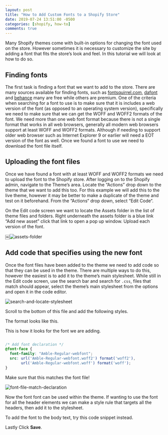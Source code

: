 ```yaml
---
layout: post
title: "How to Add Custom Fonts to a Shopify Store"
date: 2019-07-24 13:51:00 -0500
categories: [shopify, how-to]
comments: true
---
```


Many Shopify themes come with built-in options for changing the font used on the store. However sometimes it is necessary to customize the site by adding a font that fits the store’s look and feel. In this tutorial we will look at how to do so. 

<!--!more-->

## Finding fonts

The first task is finding a font that we want to add to the store. There are many sources available for finding fonts, such as [fontsquirrel.com](https://www.fontsquirrel.com/), [dafont](https://www.dafont.com/) and [behance](https://www.behance.net/) many are free while others are premium. One of the criteria when searching for a font to use is to make sure that it is includes a web version of the font (as opposed to an operating system version), specifically we need to make sure that we can get the WOFF and WOFF2 formats of the font. We need more than one web font format because there is not a single format that works in all web browsers, generally all modern web browsers support at least WOFF and WOFF2 formats. Although if needing to support older web browser such as Internet Explorer 9 or earlier will need a EOT version of the font as well. Once we found a font to use we need to download the font file itself. 

## Uploading the font files

Once we have found a font with at least WOFF and WOFF2 formats we need to upload the font to the Shopify store. After logging on to the Shopify admin, navigate to the Theme’s area. Locate the “Actions” drop down to the theme that we want to add this too. For this example we will add this to the live theme, however it may be better to make a duplicate of the theme and test on it beforehand. From the “Actions“ drop down, select “Edit Code“.

On the Edit code screen we want to locate the Assets folder in the list of theme files and folders. Right underneath the assets folder is a blue link “Add new asset” click that link to open a pop up window. Upload each version of the font.

￼![assets-folder](https://user-images.githubusercontent.com/9139991/61821514-f271d180-ae46-11e9-93da-7e1da2279be1.png)


## Add code that specifies using the new font

Once the font files have been added to the theme we need to add code so that they can be used in the theme. There are multiple ways to do this, however the easiest is to add it to the theme’s main stylesheet. While still in the Edit code screen, use the search bar and search for `.css`, files that match should appear, select the theme’s main stylesheet from the options and open it in the code editor. 

![search-and-locate-stylesheet](https://user-images.githubusercontent.com/9139991/61821610-20efac80-ae47-11e9-8b68-b33a1c9e7a87.png)

Scroll to the bottom of this file and add the following styles.

The format looks like this. 

<script src="https://gist.github.com/tyler-vs/2b1f96adcbc4312fbe1c06c9838e89ae.js"></script>

This is how it looks for the font we are adding.

```css

/* Add font declaration */
@font-face {
  font-family: "Amble-Regular-webfont";
  src: url('Amble-Regular-webfont.woff2') format('woff2'),
       url('Amble-Regular-webfont.woff') format('woff');
}

```

Make sure that this matches the font file!

![font-file-match-declaration](https://user-images.githubusercontent.com/9139991/61821484-de2dd480-ae46-11e9-92d5-9028900e8efd.png)

Now the font font can be used within the theme. If wanting to use the font for all the header elements we can make a style rule that targets all the headers, then add it to the stylesheet. 

<script src="https://gist.github.com/tyler-vs/d1ed93920d198764e326949474ed0396.js"></script>

To add the font to the body text, try this code snippet instead.

<script src="https://gist.github.com/tyler-vs/75f26f72b1ac1ac0c3967fa49af1592e.js"></script>

Lastly Click __Save__.